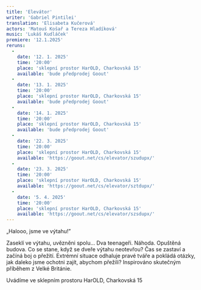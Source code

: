 ```yaml
---
title: 'Elevátor'
writer: 'Gabriel Pintilei'
translation: 'Elisabeta Kučerová'
actors: 'Matouš Košař a Tereza Hladíková'
music: 'Lukáš Kudláček'
premiere: '12.1.2025'
reruns:
  -  
    date: '12. 1. 2025'
    time: '20:00'
    place: 'sklepní prostor HarOLD, Charkovská 15'
    available: 'bude předprodej Goout'
  -  
    date: '13. 1. 2025'
    time: '20:00'
    place: 'sklepní prostor HarOLD, Charkovská 15'
    available: 'bude předprodej Goout'
  -  
    date: '14. 1. 2025'
    time: '20:00'
    place: 'sklepní prostor HarOLD, Charkovská 15'
    available: 'bude předprodej Goout'
  -  
    date: '22. 3. 2025'
    time: '20:00'
    place: 'sklepní prostor HarOLD, Charkovská 15'
    available: 'https://goout.net/cs/elevator/szudupx/'
  -  
    date: '23. 3. 2025'
    time: '20:00'
    place: 'sklepní prostor HarOLD, Charkovská 15'
    available: 'https://goout.net/cs/elevator/sztdupx/'
  -  
    date: '5. 4. 2025'
    time: '20:00'
    place: 'sklepní prostor HarOLD, Charkovská 15'
    available: 'https://goout.net/cs/elevator/szsdupx/'
---
```

„Halooo, jsme ve výtahu!”

Zaseklí ve výtahu, uvězněni spolu… Dva teenageři. Náhoda. Opuštěná budova. Co se stane, když se dveře výtahu neotevřou? Čas se zastaví a začíná boj o přežití. Extrémní situace odhaluje pravé tváře a pokládá otázky, jak daleko jsme ochotni zajít, abychom přežili?
Inspirováno skutečným příběhem z Velké Británie.

Uvádíme ve sklepním prostoru HarOLD, Charkovská 15
